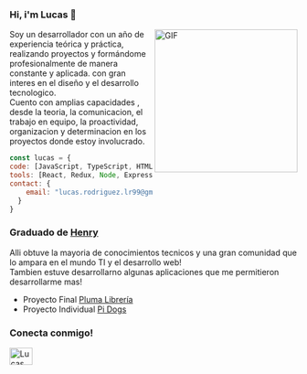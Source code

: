 ### Hi, i'm Lucas 👋

<img align="right" alt="GIF" height="250px" src="https://i.pinimg.com/originals/09/c6/29/09c62903beeba336dc9da76eb5c9a107.gif" />

Soy un desarrollador con un año de experiencia teórica y práctica, realizando proyectos y formándome profesionalmente de manera constante y aplicada. con gran interes en el diseño y el desarrollo tecnologico.
<br/>
Cuento con amplias capacidades , desde la teoria, la comunicacion, el trabajo en equipo, la proactividad, organizacion y determinacion en los proyectos donde estoy involucrado.


```js
const lucas = {
code: [JavaScript, TypeScript, HTML, CSS]
tools: [React, Redux, Node, Express, Sequelize, MongoDB]
contact: {
    email: "lucas.rodriguez.lr99@gmail.com"
  }
}
```
### Graduado de [Henry](https://www.soyhenry.com/)

Alli obtuve la mayoria de conocimientos tecnicos y una gran comunidad que lo ampara  en el mundo TI y el desarrollo web!
<br/>
Tambien estuve desarrollarno algunas aplicaciones que me permitieron desarrollarme mas!

- Proyecto Final [Pluma Librería](https://plumalibreria.vercel.app/)
- Proyecto Individual [Pi Dogs](https://github.com/Luckem67/PI-Dogs-main)

<h3 align="left">Conecta conmigo!</h3>
<p align="left">
<a href="https://www.linkedin.com/in/lucasrodriguez67/" target="blank"><img align="center" src="https://raw.githubusercontent.com/rahuldkjain/github-profile-readme-generator/master/src/images/icons/Social/linked-in-alt.svg" alt="Lucas Rodriguez" height="30" width="40" /></a>
</p>
